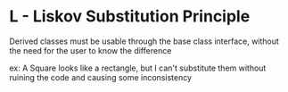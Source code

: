 # L - Liskov Substitution Principle

Derived classes must be usable through the base class interface, without the need for the user to know the difference

ex: A Square looks like a rectangle, but I can't substitute them without ruining the code and causing some inconsistency
